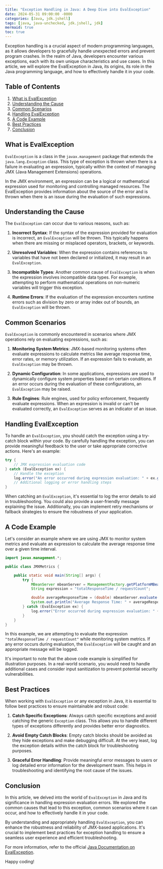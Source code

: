 ```yaml
---
title: "Exception Handling in Java: A Deep Dive into EvalException"
date: 2024-05-31 09:00:00 -0000
categories: [Java, jdk.jshell]
tags: [java, java-unchecked, jdk.jshell, jdk]
mermaid: true
toc: true
---
```



Exception handling is a crucial aspect of modern programming languages, as it allows developers to gracefully handle unexpected errors and prevent program crashes. In the realm of Java, developers encounter various exceptions, each with its own unique characteristics and use cases. In this article, we will explore the EvalException in Java, its origins, its role in the Java programming language, and how to effectively handle it in your code.

## Table of Contents

1. [What is EvalException](#what-is-evalexception)
2. [Understanding the Cause](#understanding-the-cause)
3. [Common Scenarios](#common-scenarios)
4. [Handling EvalException](#handling-evalexception)
5. [A Code Example](#code-example)
6. [Best Practices](#best-practices)
7. [Conclusion](#conclusion)

## What is EvalException

`EvalException` is a class in the `javax.management` package that extends the `java.lang.Exception` class. This type of exception is thrown when there is a failure in evaluating an expression, typically within the context of managing JMX (Java Management Extensions) operations.

In the JMX environment, an expression can be a logical or mathematical expression used for monitoring and controlling managed resources. The EvalException provides information about the source of the error and is thrown when there is an issue during the evaluation of such expressions.

## Understanding the Cause

The `EvalException` can occur due to various reasons, such as:

1. **Incorrect Syntax**: If the syntax of the expression provided for evaluation is incorrect, an `EvalException` will be thrown. This typically happens when there are missing or misplaced operators, brackets, or keywords.

2. **Unresolved Variables**: When the expression contains references to variables that have not been declared or initialized, it may result in an `EvalException`.

3. **Incompatible Types**: Another common cause of `EvalException` is when the expression involves incompatible data types. For example, attempting to perform mathematical operations on non-numeric variables will trigger this exception.

4. **Runtime Errors**: If the evaluation of the expression encounters runtime errors such as division by zero or array index out of bounds, an `EvalException` will be thrown.

## Common Scenarios

`EvalException` is commonly encountered in scenarios where JMX operations rely on evaluating expressions, such as:

1. **Monitoring System Metrics**: JMX-based monitoring systems often evaluate expressions to calculate metrics like average response time, error rates, or memory utilization. If an expression fails to evaluate, an `EvalException` may be thrown.

2. **Dynamic Configuration**: In some applications, expressions are used to dynamically configure system properties based on certain conditions. If an error occurs during the evaluation of these configurations, an `EvalException` may be raised.

3. **Rule Engines**: Rule engines, used for policy enforcement, frequently evaluate expressions. When an expression is invalid or can't be evaluated correctly, an `EvalException` serves as an indicator of an issue.

## Handling EvalException

To handle an `EvalException`, you should catch the exception using a try-catch block within your code. By carefully handling the exception, you can provide meaningful feedback to the user or take appropriate corrective actions. Here's an example:

```java
try {
    // JMX expression evaluation code
} catch (EvalException ex) {
    // Handle the exception
    log.error("An error occurred during expression evaluation: " + ex.getMessage());
    // Additional logging or error handling steps
}
```

When catching an `EvalException`, it's essential to log the error details to aid in troubleshooting. You could also provide a user-friendly message explaining the issue. Additionally, you can implement retry mechanisms or fallback strategies to ensure the robustness of your application.

## A Code Example

Let's consider an example where we are using JMX to monitor system metrics and evaluate an expression to calculate the average response time over a given time interval.

```java
import javax.management.*;

public class JMXMetrics {

    public static void main(String[] args) {
        try {
            MBeanServer mbeanServer = ManagementFactory.getPlatformMBeanServer();
            String expression = "totalResponseTime / requestCount";

            double averageResponseTime = (double) mbeanServer.evaluate(expression);
            System.out.println("Average Response Time: " + averageResponseTime);
        } catch (EvalException ex) {
            log.error("Error occurred during expression evaluation: " + ex.getMessage());
        }
    }
}
```

In this example, we are attempting to evaluate the expression `"totalResponseTime / requestCount"` while monitoring system metrics. If any error occurs during evaluation, the `EvalException` will be caught and an appropriate message will be logged.

It's important to note that the above code example is simplified for illustration purposes. In a real-world scenario, you would need to handle additional cases and consider input sanitization to prevent potential security vulnerabilities.

## Best Practices

When working with `EvalException` or any exception in Java, it is essential to follow best practices to ensure maintainable and robust code:

1. **Catch Specific Exceptions**: Always catch specific exceptions and avoid catching the generic `Exception` class. This allows you to handle different types of exceptions differently and provides better error diagnostics.

2. **Avoid Empty Catch Blocks**: Empty catch blocks should be avoided as they hide exceptions and make debugging difficult. At the very least, log the exception details within the catch block for troubleshooting purposes.

3. **Graceful Error Handling**: Provide meaningful error messages to users or log detailed error information for the development team. This helps in troubleshooting and identifying the root cause of the issues.

## Conclusion

In this article, we delved into the world of `EvalException` in Java and its significance in handling expression evaluation errors. We explored the common causes that lead to this exception, common scenarios where it can occur, and how to effectively handle it in your code.

By understanding and appropriately handling `EvalException`, you can enhance the robustness and reliability of JMX-based applications. It's crucial to implement best practices for exception handling to ensure a seamless user experience and efficient troubleshooting.

For more information, refer to the official [Java Documentation on EvalException](https://docs.oracle.com/javase/8/docs/api/javax/management/EvalException.html).

Happy coding!